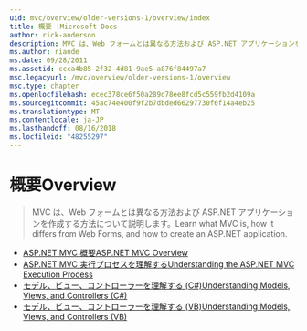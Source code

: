 ```yaml
---
uid: mvc/overview/older-versions-1/overview/index
title: 概要 |Microsoft Docs
author: rick-anderson
description: MVC は、Web フォームとは異なる方法および ASP.NET アプリケーションを作成する方法について説明します。
ms.author: riande
ms.date: 09/28/2011
ms.assetid: ccca4b85-2f32-4d81-9ae5-a876f84497a7
msc.legacyurl: /mvc/overview/older-versions-1/overview
msc.type: chapter
ms.openlocfilehash: ecec378ce6f50a289d78ee8fcd5c559fb2d4109a
ms.sourcegitcommit: 45ac74e400f9f2b7dbded66297730f6f14a4eb25
ms.translationtype: MT
ms.contentlocale: ja-JP
ms.lasthandoff: 08/16/2018
ms.locfileid: "48255297"
---
```

<a name="overview"></a><span data-ttu-id="8c3d0-103">概要</span><span class="sxs-lookup"><span data-stu-id="8c3d0-103">Overview</span></span>
====================
> <span data-ttu-id="8c3d0-104">MVC は、Web フォームとは異なる方法および ASP.NET アプリケーションを作成する方法について説明します。</span><span class="sxs-lookup"><span data-stu-id="8c3d0-104">Learn what MVC is, how it differs from Web Forms, and how to create an ASP.NET application.</span></span>


- [<span data-ttu-id="8c3d0-105">ASP.NET MVC 概要</span><span class="sxs-lookup"><span data-stu-id="8c3d0-105">ASP.NET MVC Overview</span></span>](asp-net-mvc-overview.md)
- [<span data-ttu-id="8c3d0-106">ASP.NET MVC 実行プロセスを理解する</span><span class="sxs-lookup"><span data-stu-id="8c3d0-106">Understanding the ASP.NET MVC Execution Process</span></span>](understanding-the-asp-net-mvc-execution-process.md)
- [<span data-ttu-id="8c3d0-107">モデル、ビュー、コントローラーを理解する (C#)</span><span class="sxs-lookup"><span data-stu-id="8c3d0-107">Understanding Models, Views, and Controllers (C#)</span></span>](understanding-models-views-and-controllers-cs.md)
- [<span data-ttu-id="8c3d0-108">モデル、ビュー、コントローラーを理解する (VB)</span><span class="sxs-lookup"><span data-stu-id="8c3d0-108">Understanding Models, Views, and Controllers (VB)</span></span>](understanding-models-views-and-controllers-vb.md)
